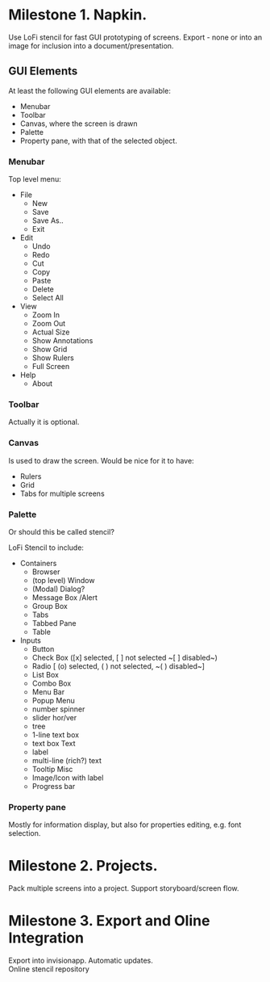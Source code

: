 # Milestone 1.  Napkin.

Use LoFi stencil for fast GUI prototyping of screens.
Export - none or into an image for inclusion into a document/presentation.

## GUI Elements
At least the following GUI elements are available:
- Menubar
- Toolbar
- Canvas, where the screen is drawn
- Palette
- Property pane, with that of the selected object.

### Menubar
Top level menu:
- File
  - New
  - Save
  - Save As..
  - Exit
- Edit
  - Undo
  - Redo
  - Cut
  - Copy
  - Paste
  - Delete
  - Select All
- View
  - Zoom In
  - Zoom Out
  - Actual Size
  - Show Annotations
  - Show Grid
  - Show Rulers
  - Full Screen
- Help
  - About 

### Toolbar
Actually it is optional.

### Canvas
Is used to draw the screen. Would be nice for it to have:
- Rulers
- Grid
- Tabs for multiple screens

### Palette
Or should this be called stencil?

LoFi Stencil to include:
- Containers
  - Browser
  - (top level) Window
  - (Modal) Dialog?
  - Message Box /Alert
  - Group Box
  - Tabs
  - Tabbed Pane
  - Table
- Inputs
  - Button
  - Check Box ([x] selected, [ ] not selected ~[ ] disabled~)
  - Radio [ (o) selected, ( ) not selected, ~( ) disabled~]
  - List Box 
  - Combo Box
  - Menu Bar
  - Popup Menu
  - number spinner
  - slider hor/ver
  - tree
  - 1-line text box
  - text box
Text
  - label
  - multi-line (rich?) text
  - Tooltip
Misc
  - Image/Icon with label
  - Progress bar 


### Property pane
Mostly for information display, but also for properties editing, e.g. font selection.

# Milestone 2.  Projects.
Pack multiple screens into a project.
Support storyboard/screen flow.

# Milestone 3.  Export and Oline Integration
Export into invisionapp.
Automatic updates.  
Online stencil repository
